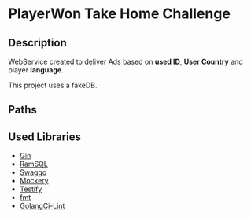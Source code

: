 # PlayerWon Take Home Challenge

## Description
WebService created to deliver Ads based on **used ID**, **User Country** and player **language**.

This project uses a fakeDB.

## Paths

## Used Libraries
- [Gin](https://gin-gonic.com)
- [RamSQL](https://github.com/proullon/ramsql)
- [Swaggo](https://github.com/swaggo/swag)
- [Mockery](https://github.com/vektra/mockery)
- [Testify](https://github.com/stretchr/testify)
- [fmt](https://pkg.go.dev/fmt)
- [GolangCi-Lint](https://golangci-lint.run/)



